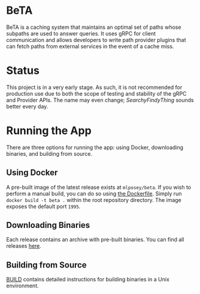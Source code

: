 # BeTA
BeTA is a caching system that maintains an optimal set of paths whose
subpaths are used to answer queries. It uses gRPC for client communication
and allows developers to write path provider plugins that can fetch paths
from external services in the event of a cache miss.

# Status
This project is in a very early stage. As such, it is not recommended
for production use due to both the scope of testing and stability of
the gRPC and Provider APIs. The name may even change; *SearchyFindyThing*
sounds better every day.

# Running the App
There are three options for running the app: using Docker, downloading
binaries, and building from source.

## Using Docker
A pre-built image of the latest release exists at `mlposey/beta`. If you wish
to perform a manual build, you can do so using [the Dockerfile](Dockerfile).
Simply run `docker build -t beta .` within the root repository directory. The
image exposes the default port `1995`.

## Downloading Binaries
Each release contains an archive with pre-built binaries. You can find all
releases [here](https://github.com/mlposey/beta/releases).

## Building from Source
[BUILD](BUILD.md) contains detailed instructions for building binaries in a
Unix environment.
